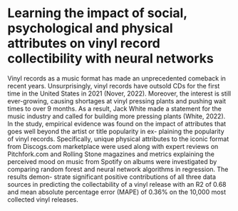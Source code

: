 # Learning the impact of social, psychological and physical attributes on vinyl record collectibility with neural networks
Vinyl records as a music format has made an unprecedented
comeback in recent years. Unsurprisingly, vinyl records have outsold
CDs for the first time in the United States in 2021 (Nover, 2022).
Moreover, the interest is still ever-growing, causing shortages at vinyl
pressing plants and pushing wait times to over 9 months. As a result,
Jack White made a statement for the music industry and called for
building more pressing plants (White, 2022).
In the study, empirical evidence was found on the impact of
attributes that goes well beyond the artist or title popularity in ex-
plaining the popularity of vinyl records. Specifically, unique physical
attributes to the iconic format from Discogs.com marketplace were
used along with expert reviews on Pitchfork.com and Rolling Stone
magazines and metrics explaining the perceived mood on music from
Spotify on albums were investigated by comparing random forest and neural network algorithms in regression. The results demon-
strate significant positive contributions of all three data sources in
predicting the collectability of a vinyl release with an R2 of 0.68 and
mean absolute percentage error (MAPE) of 0.36% on the 10,000 most
collected vinyl releases.

